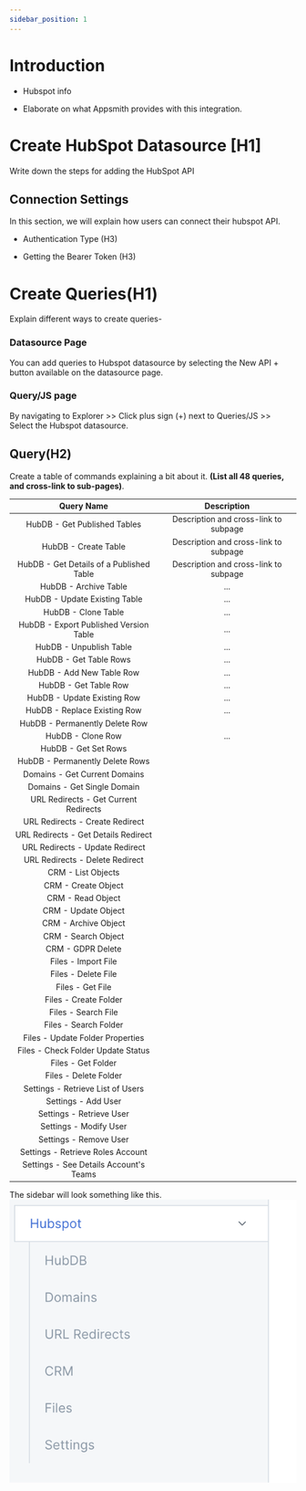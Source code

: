 ```yaml
---
sidebar_position: 1
---
```


# Introduction

 * Hubspot  info

 * Elaborate on what Appsmith provides with this integration.

# Create HubSpot Datasource [H1]

Write down the steps for adding the HubSpot API

## Connection Settings

In this section, we will explain how users can connect their hubspot API.

* Authentication Type (H3)

* Getting the Bearer Token (H3)

# Create Queries(H1)

Explain different ways to create queries-

### **Datasource Page**
You can add queries to Hubspot datasource by selecting the New API + button available on the datasource page.

### **Query/JS page**
By navigating to Explorer >> Click plus sign (+) next to Queries/JS >> Select the Hubspot datasource.


## **Query(H2)**

Create a table of commands explaining a bit about it. **(List all 48 queries, and cross-link to sub-pages)**.



|                Query Name                |              Description              |
|:----------------------------------------:|:-------------------------------------:|
| HubDB - Get Published Tables             | Description and cross-link to subpage |
| HubDB - Create Table                     | Description and cross-link to subpage |
| HubDB - Get Details of a Published Table | Description and cross-link to subpage |
| HubDB - Archive Table                    | ...                                   |
| HubDB - Update Existing Table            | ...                                   |
| HubDB - Clone Table                      |     ...                                  |
| HubDB - Export Published Version Table   |      ...                                 |
| HubDB - Unpublish Table                  |      ...                                 |
| HubDB - Get Table Rows                   |      ...                                 |
| HubDB - Add New Table Row                |      ...                                 |
| HubDB - Get Table Row                    | ...                                      |
| HubDB - Update Existing Row              |  ...                                     |
| HubDB - Replace Existing Row             |   ...                                    |
| HubDB - Permanently Delete Row           |                                       |
| HubDB - Clone Row                        |    ...                                   |
| HubDB - Get Set Rows                     |                                       |
| HubDB - Permanently Delete Rows          |                                       |
| Domains - Get Current Domains            |                                       |
| Domains - Get Single Domain              |                                       |
| URL Redirects - Get Current Redirects    |                                       |
| URL Redirects - Create Redirect          |                                       |
| URL Redirects - Get Details Redirect     |                                       |
| URL Redirects - Update Redirect          |                                       |
| URL Redirects - Delete Redirect          |                                       |
| CRM - List Objects                       |                                       |
| CRM - Create Object                      |                                       |
| CRM - Read Object                        |                                       |
| CRM - Update Object                      |                                       |
| CRM - Archive Object                     |                                       |
| CRM - Search Object                      |                                       |
| CRM - GDPR Delete                        |                                       |
| Files - Import File                      |                                       |
| Files - Delete File                      |                                       |
| Files - Get File                         |                                       |
| Files - Create Folder                    |                                       |
| Files - Search File                      |                                       |
| Files - Search Folder                    |                                       |
| Files - Update Folder Properties         |                                       |
| Files - Check Folder Update Status       |                                       |
| Files - Get Folder                       |                                       |
| Files - Delete Folder                    |                                       |
| Settings - Retrieve List of Users        |                                       |
| Settings - Add User                      |                                       |
| Settings - Retrieve User                 |                                       |
| Settings - Modify User                   |                                       |
| Settings - Remove User                   |                                       |
| Settings - Retrieve Roles Account        |                                       |
| Settings - See Details Account's Teams   |                                       |


The sidebar will look something like this.
![alt_text](../../../../website/static/img/hubspotsidebar.png)

